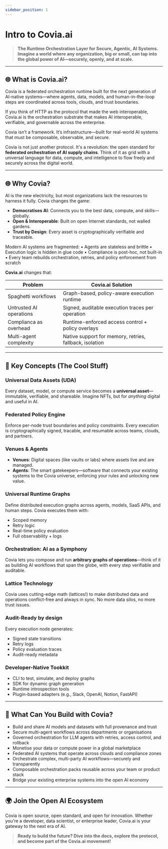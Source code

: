 ```yaml
---
sidebar_position: 1
---
```


# Intro to Covia.ai

>**The Runtime Orchestration Layer for Secure, Agentic, AI Systems.**
> **Imagine a world where any organization, big or small, can tap into the global power of AI—securely, openly, and at scale.**


---

## 🌐 What is Covia.ai?

Covia is a federated orchestration runtime built for the next generation of AI-native systems—where agents, data, models, and human-in-the-loop steps are coordinated across tools, clouds, and trust boundaries.

If you think of HTTP as the protocol that made the web interoperable, Covia.ai is the orchestration substrate that makes AI interoperable, verifiable, and governable across the enterprise.

Covia isn’t a framework. It’s infrastructure—built for real-world AI systems that must be composable, observable, and secure.

Covia is not just another protocol. It's a revolution: the open standard for **federated orchestration of AI supply chains**. Think of it as grid with a universal language for data, compute, and intelligence to flow freely and securely across the digital world.

---

## 🌐 Why Covia?

AI is the new electricity, but most organizations lack the resources to harness it fully. Covia changes the game:
- **Democratises AI**: Connects you to the best data, compute, and skills—globally.
- **Open & Interoperable**: Built on open Internet standards, not walled gardens.
- **Trust by Design**: Every asset is cryptographically verifiable and traceable.

Modern AI systems are fragmented:
	•	Agents are stateless and brittle
	•	Execution logic is hidden in glue code
	•	Compliance is post-hoc, not built-in
	•	Every team rebuilds orchestration, retries, and policy enforcement from scratch

**Covia.ai** changes that:

| Problem | Covia.ai Solution |
|---|---|
| Spaghetti workflows | Graph-based, policy-aware execution runtime |
| Untrusted AI operations | Signed, auditable execution traces per operation |
| Complianca as overhead | Runtime-enforced access control + policy overlays |
| Multi-agent complexity | Native support for memory, retries, fallback, isolation | 

---

## 🔑 Key Concepts (The Cool Stuff)

### Universal Data Assets (UDA)
Every dataset, model, or compute service becomes a **universal asset**—immutable, verifiable, and shareable. Imagine NFTs, but for *anything* digital and useful in AI.

### Federated Policy Engine 
Enforce per-node trust boundaries and policy constraints. Every execution is cryptographically signed, tracable, and resumable across teams, clouds, and partners. 

### Venues & Agents
- **Venues**: Digital spaces (like vaults or labs) where assets live and are managed.
- **Agents**: The smart gatekeepers—software that connects your existing systems to the Covia universe, enforcing your rules and unlocking new value.

### Universal Runtime Graphs
Define distributed execution graphs across agents, models, SaaS APIs, and human steps. Covia executes them with:
- Scoped memory
- Retry logic
- Real-time policy evaluation
- Full observability + logs
    
### Orchestration: AI as a Symphony
Covia lets you compose and run **arbitrary graphs of operations**—think of it as building AI workflows that span the globe, with every step verifiable and auditable.

### Lattice Technology
Covia uses cutting-edge math (lattices!) to make distributed data and operations conflict-free and always in sync. No more data silos, no more trust issues.

### Audit-Ready by design 
Every execution node generates: 
- Signed state transitions
- Retry logs
- Policy evaluation traces
- Audit-ready metadata

### Developer-Native Tookkit
- CLI to test, simulate, and deploy graphs
- SDK for dynamic graph generation
- Runtime introspection tools
- Plugin-based adapters (e.g., Slack, OpenAI, Notion, FastAPI)

---

## 🚀 What Can You Build with Covia?
- Build and share AI models and datasets with full provenance and trust
- Secure multi-agent workflows across departments or organisations 
- Governed orchestration for LLM agents with retries, access control, and rollback
- Monetise your data or compute power in a global marketplace
- Federated AI systems that operate across clouds and compliance zones
- Orchestrate complex, multi-party AI workflows—securely and transparently
- Composable orchestration packs reusable across your team or product stack
- Bridge your existing enterprise systems into the open AI economy

---

## 🌍 Join the Open AI Ecosystem
Covia is open source, open standard, and open for innovation. Whether you're a developer, data scientist, or enterprise leader, Covia.ai is your gateway to the next era of AI.

> **Ready to build the future? Dive into the docs, explore the protocol, and become part of the Covia.ai movement!**
